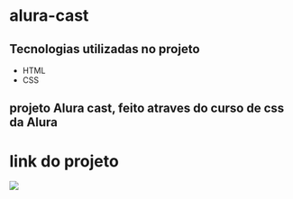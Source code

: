 # alura-cast
## Tecnologias utilizadas no projeto
* HTML
* CSS
## projeto Alura cast, feito atraves do curso de css da Alura
# link do projeto
   <a href="https://anna-hub19.github.io/alura-cast/" target="_blank"><img src="https://img.shields.io/badge/-Alura_cast-purple?style=for-the-badge&logo=aluraplayo&logoColor=white"></a>
